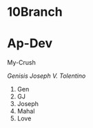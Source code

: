 # 10Branch
# Ap-Dev

My-Crush

*Genisis Joseph V. Tolentino*
1. Gen
1. GJ
1. Joseph
1. Mahal
1. Love